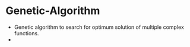 # Genetic-Algorithm
+ Genetic algorithm to search for optimum solution of multiple complex functions.
+ 
